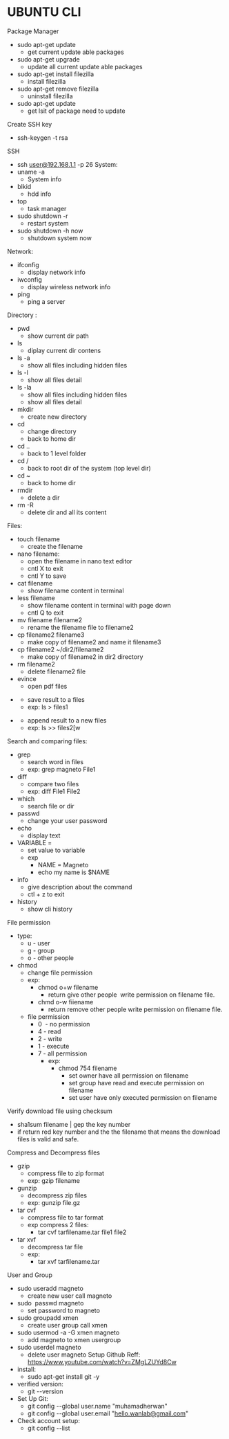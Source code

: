# UBUNTU CLI

Package Manager
- sudo apt-get update
	- get current update able packages
- sudo apt-get upgrade
	- update all current update able packages
- sudo apt-get install filezilla
	- install filezilla
- sudo apt-get remove filezilla
	- uninstall filezilla
- sudo apt-get update
	- get lsit of package need to update

Create SSH key
- ssh-keygen -t rsa

SSH
- ssh user@192.168.1.1 -p 26
System:
- uname -a
	- System info
- blkid
	- hdd info
- top
	- task manager
- sudo shutdown -r
	- restart system
- sudo shutdown -h now
	- shutdown system now

Network:
- ifconfig
	- display network info
- iwconfig
	- display wireless network info
- ping
	- ping a server

Directory :
- pwd
	- show current dir path
- ls
	- diplay current dir contens
- ls -a
	- show all files including hidden files
- ls -l
	- show all files detail 
- ls -la
	- show all files including hidden files
	- show all files detail 
- mkdir
	- create new directory
- cd
	- change directory
	- back to home dir
- cd ..
	- back to 1 level folder
- cd /
	- back to root dir of the system (top level dir) 
- cd ~
	- back to home dir
- rmdir
	- delete a dir
- rm -R
	- delete dir and all its content

Files:
- touch filename
	- create the filename
- nano filename:
	- open the filename in nano text editor
	- cntl X to exit
	- cntl Y to save
- cat filename
	- show filename content in terminal
- less filename
	- show filename content in terminal with page down
	- cntl Q to exit
- mv filename filename2
	- rename the filename file to filename2
- cp filename2 filename3
	- make copy of filename2 and name it filename3
- cp filename2 ~/dir2/filename2
	- make copy of filename2 in dir2 directory
- rm filename2
	- delete filename2 file
- evince
	- open pdf files
- >
	- save result to a files
	- exp: ls > files1
- >>
	- append result to a new files
	- exp: ls >> files2[w 

Search and comparing files:
- grep
	- search word in files
	- exp: grep magneto File1
- diff
	- compare two files
	- exp: diff File1 File2
- which
	- search file or dir
- passwd
	- change your user password
- echo
	- display text
- VARIABLE = 
	- set value to variable
	- exp 
		- NAME = Magneto
		- echo my name is $NAME
- info
	- give description about the command
	- ctl + z to exit
- history
	- show cli history

File permission
- type:
	- u - user
	- g - group
	- o - other people
- chmod
	- change file permission
	- exp:
		- chmod o+w filename
			- return give other people  write permission on filename file.
		- chmd o-w fiiename
			- return remove other people write permission on filename file.
	- file permission
		- 0  - no permission
		- 4 - read
		- 2 - write
		- 1 - execute
		- 7 - all permission
			- exp:
				- chmod 754 filename
					- set owner have all permission on filename
					- set group have read and execute permission on filename
					- set user have only executed permission on filename

Verify download file using checksum
- sha1sum filename | gep the key number
- if return red key number and the the filename that means the download files is valid and safe.   

Compress and Decompress files
- gzip
	- compress file to zip format
	- exp: gzip filename
- gunzip
	- decompress zip files
	- exp: gunzip file.gz
- tar cvf
	- compress file to tar format
	- exp compress 2 files:
		-  tar cvf tarfilename.tar file1 file2
- tar xvf
	- decompress tar file
	- exp:
		- tar xvf tarfilename.tar

User and Group
- sudo useradd magneto
	- create new user call magneto
- sudo  passwd magneto
	- set password to magneto
- sudo groupadd xmen
	- create user group call xmen
- sudo usermod -a -G xmen magneto
	- add magneto to xmen usergroup
- sudo userdel magneto
	- delete user magneto
Setup Github
Reff: https://www.youtube.com/watch?v=ZMgLZUYd8Cw
- install:
	- sudo apt-get install git -y
- verified version:
	- git --version
- Set Up Git:
	- git config --global user.name "muhamadherwan"
	- git config --global user.email "hello.wanlab@gmail.com"
- Check account setup:
	- git config --list
